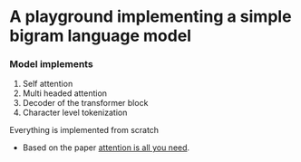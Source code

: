 # A playground implementing a simple bigram language model

### Model implements

1. Self attention
2. Multi headed attention
3. Decoder of the transformer block
4. Character level tokenization

Everything is implemented from scratch

- Based on the paper [attention is all you need]("https://arxiv.org/abs/1706.03762").
